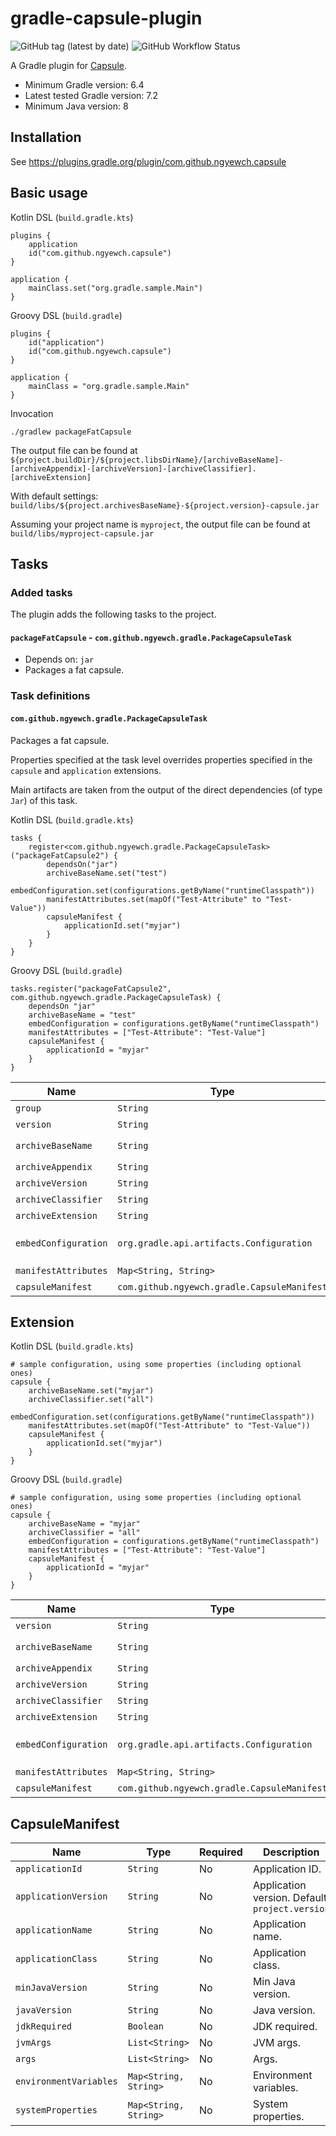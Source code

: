 # gradle-capsule-plugin

![GitHub tag (latest by date)](https://img.shields.io/github/v/tag/ngyewch/gradle-capsule-plugin)
![GitHub Workflow Status](https://img.shields.io/github/workflow/status/ngyewch/gradle-capsule-plugin/Java%20CI)

A Gradle plugin for [Capsule](https://github.com/puniverse/capsule).

* Minimum Gradle version: 6.4
* Latest tested Gradle version: 7.2
* Minimum Java version: 8

## Installation

See https://plugins.gradle.org/plugin/com.github.ngyewch.capsule

## Basic usage

Kotlin DSL (`build.gradle.kts`)
```
plugins {
    application
    id("com.github.ngyewch.capsule")
}

application {
    mainClass.set("org.gradle.sample.Main")
}
```

Groovy DSL (`build.gradle`)
```
plugins {
    id("application")
    id("com.github.ngyewch.capsule")
}

application {
    mainClass = "org.gradle.sample.Main"
}
```

Invocation
```
./gradlew packageFatCapsule
```

The output file can be found at `${project.buildDir}/${project.libsDirName}/[archiveBaseName]-[archiveAppendix]-[archiveVersion]-[archiveClassifier].[archiveExtension]`

With default settings: `build/libs/${project.archivesBaseName}-${project.version}-capsule.jar`

Assuming your project name is `myproject`, the output file can be found at `build/libs/myproject-capsule.jar`

## Tasks

### Added tasks

The plugin adds the following tasks to the project.

#### `packageFatCapsule` - `com.github.ngyewch.gradle.PackageCapsuleTask`

* Depends on: `jar`
* Packages a fat capsule.

### Task definitions

#### `com.github.ngyewch.gradle.PackageCapsuleTask`

Packages a fat capsule.

Properties specified at the task level overrides properties specified in the `capsule` and `application` extensions.

Main artifacts are taken from the output of the direct dependencies (of type `Jar`) of this task.

Kotlin DSL (`build.gradle.kts`)
```
tasks {
    register<com.github.ngyewch.gradle.PackageCapsuleTask>("packageFatCapsule2") {
        dependsOn("jar")
        archiveBaseName.set("test")
        embedConfiguration.set(configurations.getByName("runtimeClasspath"))
        manifestAttributes.set(mapOf("Test-Attribute" to "Test-Value"))
        capsuleManifest {
            applicationId.set("myjar")
        }
    }
}
```

Groovy DSL (`build.gradle`)
```
tasks.register("packageFatCapsule2", com.github.ngyewch.gradle.PackageCapsuleTask) {
    dependsOn "jar"
    archiveBaseName = "test"
    embedConfiguration = configurations.getByName("runtimeClasspath")
    manifestAttributes = ["Test-Attribute": "Test-Value"]
    capsuleManifest {
        applicationId = "myjar"
    }
}
```

| Name                 | Type | Required | Description                                                                                                               |
|----------------------| --- | --- |---------------------------------------------------------------------------------------------------------------------------|
| `group`              | `String` | No | Capsule group. Default: `io.nextflow`                                                                                     |
| `version`            | `String` | No | Capsule version. Default: `1.1.1`                                                                                         |
| `archiveBaseName`    | `String` | No | Archive base name. Default: `project.archivesBaseName`                                                                    |
| `archiveAppendix`    | `String` | No | Archive appendix.                                                                                                         |
| `archiveVersion`     | `String` | No | Archive version. Default: `project.version`                                                                               |
| `archiveClassifier`  | `String` | No | Archive classifier. Default: `"capsule"`                                                                                  |
| `archiveExtension`   | `String` | No | Archive extension. Default: `"jar"`                                                                                       |
| `embedConfiguration` | `org.gradle.api.artifacts.Configuration` | No | Embed configuration. Library artifacts to include in the capsule. Default: `configurations.getByName("runtimeClasspath")` |
| `manifestAttributes` | `Map<String, String>` | No | Manifest attributes.                                                                                                      |
| `capsuleManifest`    | `com.github.ngyewch.gradle.CapsuleManifest` | No | Capsule manifest.                                                                                                         |

## Extension

Kotlin DSL (`build.gradle.kts`)
```
# sample configuration, using some properties (including optional ones) 
capsule {
    archiveBaseName.set("myjar")
    archiveClassifier.set("all")
    embedConfiguration.set(configurations.getByName("runtimeClasspath")) 
    manifestAttributes.set(mapOf("Test-Attribute" to "Test-Value"))
    capsuleManifest {
        applicationId.set("myjar")
    }
}
```

Groovy DSL (`build.gradle`)
```
# sample configuration, using some properties (including optional ones) 
capsule {
    archiveBaseName = "myjar"
    archiveClassifier = "all"
    embedConfiguration = configurations.getByName("runtimeClasspath")
    manifestAttributes = ["Test-Attribute": "Test-Value"]
    capsuleManifest {
        applicationId = "myjar"
    }
}
```

| Name | Type | Required | Description |
| --- | --- | --- | --- |
| `version` | `String` | No | Capsule version. Default: `1.0.3` |
| `archiveBaseName` | `String` | No | Archive base name. Default: `project.archivesBaseName` |
| `archiveAppendix` | `String` | No | Archive appendix. |
| `archiveVersion` | `String` | No | Archive version. Default: `project.version` |
| `archiveClassifier` | `String` | No | Archive classifier. Default: `"capsule"` |
| `archiveExtension` | `String` | No | Archive extension. Default: `"jar"` |
| `embedConfiguration` | `org.gradle.api.artifacts.Configuration` | No | Embed configuration. Library artifacts to include in the capsule. Default: `configurations.getByName("runtimeClasspath")` |
| `manifestAttributes` | `Map<String, String>` | No | Manifest attributes. |
| `capsuleManifest` | `com.github.ngyewch.gradle.CapsuleManifest` | No | Capsule manifest. |

## CapsuleManifest

| Name | Type | Required | Description |
| --- | --- | --- | --- |
| `applicationId` | `String` | No | Application ID. |
| `applicationVersion` | `String` | No | Application version. Default: `project.version` |
| `applicationName` | `String` | No | Application name. |
| `applicationClass` | `String` | No | Application class. |
| `minJavaVersion` | `String` | No | Min Java version. |
| `javaVersion` | `String` | No | Java version. |
| `jdkRequired` | `Boolean` | No | JDK required. |
| `jvmArgs` | `List<String>` | No | JVM args. |
| `args` | `List<String>` | No | Args. |
| `environmentVariables` | `Map<String, String>` | No | Environment variables. |
| `systemProperties` | `Map<String, String>` | No | System properties. |
